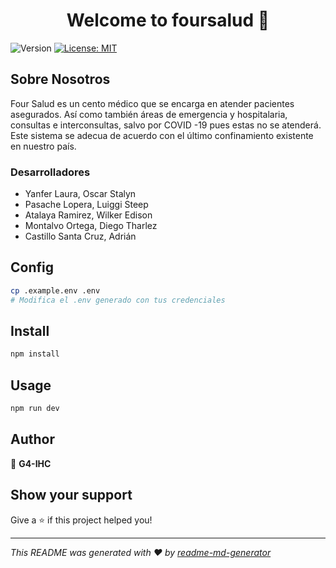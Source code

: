 <h1 align="center">Welcome to foursalud 👋</h1>
<p>
  <img alt="Version" src="https://img.shields.io/badge/version-1.0.0-blue.svg?cacheSeconds=2592000" />
  <a href="#" target="_blank">
    <img alt="License: MIT" src="https://img.shields.io/badge/License-MIT-yellow.svg" />
  </a>
</p>

## Sobre Nosotros

Four Salud es un cento médico que se encarga en atender pacientes asegurados. Así como también áreas de emergencia y hospitalaria, consultas e interconsultas, salvo por COVID -19 pues estas no se atenderá. Este sistema se adecua de acuerdo con el último confinamiento existente en nuestro país.

### Desarrolladores
- Yanfer Laura, Oscar Stalyn
- Pasache Lopera, Luiggi Steep
- Atalaya Ramirez, Wilker Edison
- Montalvo Ortega, Diego Tharlez
- Castillo Santa Cruz, Adrián

## Config

```sh
cp .example.env .env
# Modifica el .env generado con tus credenciales
```

## Install

```sh
npm install
```

## Usage

```sh
npm run dev
```

## Author

👤 **G4-IHC**


## Show your support

Give a ⭐️ if this project helped you!

***
_This README was generated with ❤️ by [readme-md-generator](https://github.com/kefranabg/readme-md-generator)_
